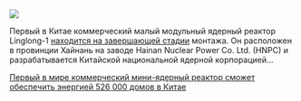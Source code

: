 <!--2025-05-31 12:41:03-->
<div class="yb">
  <div class="rss habr"><img src="https://habrastorage.org/getpro/habr/upload_files/fe9/dbd/272/fe9dbd272d26b9c97d89fe9ea05e13a8.jpg" /><p>Первый в Китае коммерческий малый модульный ядерный реактор Linglong-1 <a href="https://www.globaltimes.cn/page/202505/1335118.shtml" rel="noopener noreferrer nofollow">находится на завершающей стадии</a> монтажа. Он расположен в провинции Хайнань на заводе Hainan Nuclear Power Co. Ltd. (HNPC) и разрабатывается Китайской национальной ядерной корпорацией... <p class="titl"><a href="https://habr.com/ru/news/914544/?utm_source=habrahabr&utm_medium=rss&utm_campaign=914544">Первый в мире коммерческий мини-ядерный реактор сможет обеспечить энергией 526 000 домов в Китае</a></p></div>
</div>
